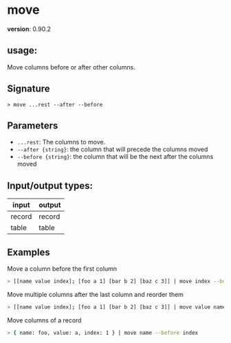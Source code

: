 # move

**version**: 0.90.2

## **usage**:

Move columns before or after other columns.

## Signature

`> move ...rest --after --before`

## Parameters

- `...rest`: The columns to move.
- `--after {string}`: the column that will precede the columns moved
- `--before {string}`: the column that will be the next after the columns moved

## Input/output types:

| input  | output |
| ------ | ------ |
| record | record |
| table  | table  |

## Examples

Move a column before the first column

```bash
> [[name value index]; [foo a 1] [bar b 2] [baz c 3]] | move index --before name
```

Move multiple columns after the last column and reorder them

```bash
> [[name value index]; [foo a 1] [bar b 2] [baz c 3]] | move value name --after index
```

Move columns of a record

```bash
> { name: foo, value: a, index: 1 } | move name --before index
```
